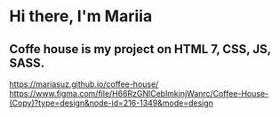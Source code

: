 # Hi there, I'm Mariia
## Coffe house is my project on HTML 7, CSS, JS, SASS.
https://mariasuz.github.io/coffee-house/
https://www.figma.com/file/H66RzGNlCeblmkjnjWanrc/Coffee-House-(Copy)?type=design&node-id=216-1349&mode=design
